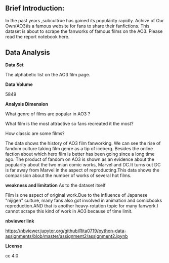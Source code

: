 Brief Introduction:
---

In the past years ,subcultrue has gained its popularity rapidly. Achive of Our Own(AO3)is a famous website for fans to share their fanfictions. This dataset is about to scrape the fanworks of famous films on the AO3.
Please read the report notebook here.


Data Analysis
---

**Data Set**

The alphabetic list on the AO3 film page.

**Data Volume**

5849

**Analysis Dimension**

What genre of films are popular in AO3 ?

What film is the most attractive so fans recreated it the most?

How classic are some films?

The data shows the history of AO3 film fanworking. We can see the rise of fandom culture taking film genre as a tip of iceberg. Besides the online faction about which hero film is better has been going since a long time ago. The product of fandom on AO3 is shown as an evidence about the popularity about the two mian comic works, Marvel and DC.It turns out DC is far away from Marvel in the aspect of reproducting.This data shows the comparision about the number of works of several hot films.

**weakness and limitation**
As to the dataset itself

Film is one aspect of original work.Due to the influence of Japanese "nijigen" culture, many fans also got involved in animation and comicbooks reproduction.AND that is another heavy-rotation topic for many fanwork.I cannot scrape this kind of work in AO3 because of time limit.


**nbviewer link**

https://nbviewer.jupyter.org/github/Rita0719/python-data-assignments/blob/master/assignment2/assignment2.ipynb

**License**

cc 4.0


